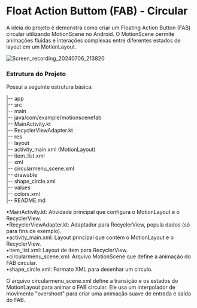 # Float Action Buttom (FAB) - Circular

A ideia do projeto é demonstra como criar um Floating Action Button (FAB) circular utilizando MotionScene no Android. O MotionScene permite animações fluidas e interações complexas entre diferentes estados de layout em um MotionLayout.

![Screen_recording_20240706_213820](https://github.com/ant-lincoln/FAB-Circular/assets/19896054/2ea49eb1-e002-4cf1-ad0d-efcb385a6c4c)

### Estrutura do Projeto

Possui a seguinte estrutura básica:

|-- app
<br>    |-- src
<br>        |-- main
<br>            |-- java/com/example/motionscenefab
<br>                |-- MainActivity.kt
<br>                |-- RecyclerViewAdapter.kt
<br>            |-- res
<br>                |-- layout
<br>                    |-- activity_main.xml (MotionLayout)
<br>                    |-- item_list.xml
<br>                |-- xml
<br>                    |-- circularmenu_scene.xml
<br>                |-- drawable
<br>                    |-- shape_circle.xml
<br>                |-- values
<br>                    |-- colors.xml
<br>|-- README.md

•MainActivity.kt: Atividade principal que configura o MotionLayout e o RecyclerView.
<br>•RecyclerViewAdapter.kt: Adaptador para RecyclerView, popula dados (só para fins de exemplo).
<br>•activity_main.xml: Layout principal que contém o MotionLayout e o RecyclerView.
<br>•item_list.xml: Layout de item para RecyclerView.
<br>•circularmenu_scene.xml: Arquivo MotionScene que define a animação do FAB circular.
<br>•shape_circle.xml: Formato XML para desenhar um círculo.

O arquivo circularmenu_scene.xml define a transição e os estados do MotionLayout para animar o FAB circular. Ele usa um interpolador de movimento "overshoot" para criar uma animação suave de entrada e saída do FAB.


